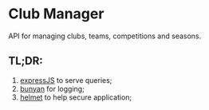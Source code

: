 # Club Manager
API for managing clubs, teams, competitions and seasons.

## TL;DR:

1. [expressJS](https://expressjs.com/) to serve queries;
1. [bunyan](https://github.com/trentm/node-bunyan) for logging;
1. [helmet](https://helmetjs.github.io/) to help secure application;
